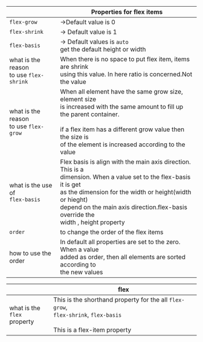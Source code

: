 |                                            | Properties for flex items                                                                                                                                                                                                                                                    |
| ------------------------------------------ | ---------------------------------------------------------------------------------------------------------------------------------------------------------------------------------------------------------------------------------------------------------------------------- |
| `flex-grow`                                | ->Default value is 0                                                                                                                                                                                                                                                         |
| `flex-shrink`                              | -> Default value is 1                                                                                                                                                                                                                                                        |
| `flex-basis`                               | -> Default values is `auto`<br>get the default height or width                                                                                                                                                                                                               |
| what is the reason<br>to use `flex-shrink` | When there is no space to put flex item, items are shrink <br>using this value. In here ratio is concerned.Not the value                                                                                                                                                     |
| what is the reason <br>to use `flex-grow`  | When all element have the same grow size, element size<br>is increased with the same amount to fill up the parent container. <br><br>if a flex item has a different grow value then the size is <br>of the element is increased according to the value                       |
| what is the use of<br>`flex-basis`         | Flex basis is align with the main axis direction. This is a <br>dimension. When a value set to the flex-basis it is get<br>as the dimension for the width or height(width or hieght)<br>depend on the main axis direction.flex-basis override the<br>width , height property |
| `order`                                    | to change the order of the flex items                                                                                                                                                                                                                                        |
| how to use the order                       | In default all properties are set to the zero. When a value <br>added as order, then all elements are sorted according to<br>the new values                                                                                                                                  |

|                                 | flex                                                                                                                        |
| ------------------------------- | --------------------------------------------------------------------------------------------------------------------------- |
| what is the <br>`flex` property | This is the shorthand property for the all `flex-grow`, <br>`flex-shrink`, `flex-basis`<br><br>This is a flex-item property |
